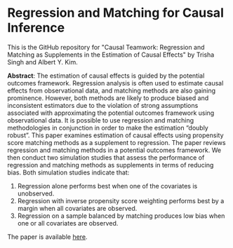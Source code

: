 Regression and Matching for Causal Inference
================

This is the GitHub repository for "Causal Teamwork: Regression and Matching as Supplements in the Estimation of Causal Effects" by Trisha Singh and Albert Y. Kim.

**Abstract**: The estimation of causal effects is guided by the potential outcomes framework. Regression
analysis is often used to estimate causal effects from observational data, and matching
methods are also gaining prominence. However, both methods are likely to produce biased
and inconsistent estimators due to the violation of strong assumptions associated with
approximating the potential outcomes framework using observational data. It is possible to
use regression and matching methodologies in conjunction in order to make the estimation
“doubly robust”. This paper examines estimation of causal effects using propensity score
matching methods as a supplement to regression. The paper reviews regression and matching
methods in a potential outcomes framework. We then conduct two simulation studies that
assess the performance of regression and matching methods as supplements in terms of
reducing bias. Both simulation studies indicate that: 

1.  Regression alone performs best when one of the covariates is unobserved.
2.  Regression with inverse propensity score weighting performs best by a margin when all covariates are observed.
3.  Regression on a sample balanced by matching produces low bias when one or all covariates are observed.

The paper is available [here](./regression-and-matching-paper.pdf).